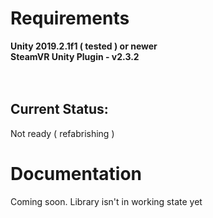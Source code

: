 # Requirements 
<b>Unity 2019.2.1f1 ( tested ) or newer</b><br>
<b>SteamVR Unity Plugin - v2.3.2 </b>
<br><br><br>

## Current Status:
Not ready ( refabrishing )

# Documentation

Coming soon. Library isn't in working state yet
